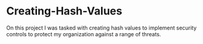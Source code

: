 # Creating-Hash-Values
On this project I was tasked with creating hash values to implement security controls to protect  my organization against a range of threats.
